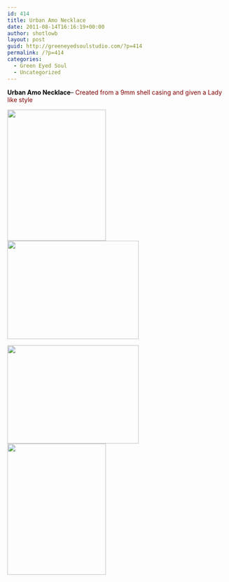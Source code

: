```yaml
---
id: 414
title: Urban Amo Necklace
date: 2011-08-14T16:16:19+00:00
author: shotlowb
layout: post
guid: http://greeneyedsoulstudio.com/?p=414
permalink: /?p=414
categories:
  - Green Eyed Soul
  - Uncategorized
---
```

**<span style="color: #000000;">Urban Amo Necklace</span>**&#8211; <span style="color: #800000;">Created from a 9mm shell casing and given a Lady like style</span>

<span style="color: #ff0000;"><a href="http://greeneyedsoulstudio.com/wp-content/uploads/2011/08/amoshieldbetrue-0011.jpg"><img class="alignnone size-medium wp-image-421" title="OLYMPUS DIGITAL CAMERA" src="http://greeneyedsoulstudio.com/wp-content/uploads/2011/08/amoshieldbetrue-0011-225x300.jpg" alt="" width="225" height="300" /></a><a href="http://greeneyedsoulstudio.com/wp-content/uploads/2011/08/amoshieldbetrue-0041.jpg"><img class="alignnone size-medium wp-image-422" title="OLYMPUS DIGITAL CAMERA" src="http://greeneyedsoulstudio.com/wp-content/uploads/2011/08/amoshieldbetrue-0041-300x225.jpg" alt="" width="300" height="225" /></a><br /> </span>

[](http://greeneyedsoulstudio.com/wp-content/uploads/2011/08/amoshieldbetrue-001.jpg)

[<img class="alignnone size-medium wp-image-417" title="OLYMPUS DIGITAL CAMERA" src="http://greeneyedsoulstudio.com/wp-content/uploads/2011/08/amoshieldbetrue-006-300x225.jpg" alt="" width="300" height="225" />](http://greeneyedsoulstudio.com/wp-content/uploads/2011/08/amoshieldbetrue-006.jpg)[<img class="alignnone size-medium wp-image-418" title="OLYMPUS DIGITAL CAMERA" src="http://greeneyedsoulstudio.com/wp-content/uploads/2011/08/amoshieldbetrue-010-225x300.jpg" alt="" width="225" height="300" />](http://greeneyedsoulstudio.com/wp-content/uploads/2011/08/amoshieldbetrue-010.jpg)

&nbsp;